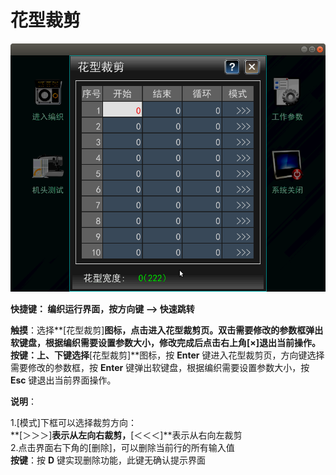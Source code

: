 # 花型裁剪

![](https://raw.githubusercontent.com/HQwangyun/HQ-image/master/%E8%8A%B1%E5%9E%8B%E8%A3%81%E5%89%AA.png)

**快捷键： 编织运行界面，按方向键 —&gt; 快速跳转**

**触摸**：选择**\[花型裁剪\]**图标，点击进入花型裁剪页。双击需要修改的参数框弹出软键盘，根据编织需要设置参数大小，修改完成后点击右上角\[×\]退出当前操作。  
**按键**：上、下键选择**\[花型裁剪\]**图标，按 **Enter** 键进入花型裁剪页，方向键选择需要修改的参数框，按 **Enter** 键弹出软键盘，根据编织需要设置参数大小，按 **Esc** 键退出当前界面操作。

**说明**：

1.\[模式\]下框可以选择裁剪方向：  
   **\[＞＞＞\]**表示从左向右裁剪，**\[＜＜＜\]**表示从右向左裁剪  
2.点击界面右下角的\[删除\]，可以删除当前行的所有输入值  
   **按键**：按 **D** 键实现删除功能，此键无确认提示界面



